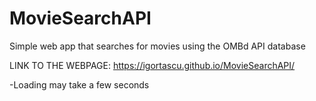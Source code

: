 # MovieSearchAPI
Simple web app that searches for movies using the OMBd API database


LINK TO THE WEBPAGE: https://igortascu.github.io/MovieSearchAPI/

-Loading may take a few seconds


